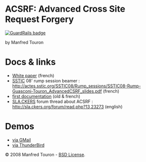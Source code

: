 ACSRF: Advanced Cross Site Request Forgery
==========================================

[![GuardRails badge](https://badges.production.guardrails.io/moul/advanced-csrf.svg)](https://www.guardrails.io)

by Manfred Touron

Docs & links
============

* [White paper](https://github.com/moul/advanced-csrf/raw/master/papers/2008-Epitech-SecurityLab_AdvancedCSRF.pdf) (french)
* [SSTIC](https://www.sstic.org/) 08' rump session beamer : http://actes.sstic.org/SSTIC08/Rump_sessions/SSTIC08-Rump-Guasconi-Touron_AdvancedCSRF_slides.pdf (french)
* [first documentation](https://github.com/moul/advanced-csrf/blob/master/doc/server-demo-fr-gmail.md) (old & french)
* [SLA.CKERS](http://sla.ckers.org/) forum thread about ACSRF : http://sla.ckers.org/forum/read.php?13,23273 (english)


Demos
=====

* [via GMail](https://github.com/moul/advanced-csrf/blob/master/doc/server-demo-fr-gmail.md)
* [via ThunderBird](https://github.com/moul/advanced-csrf/blob/master/doc/server-demo-fr-mail.md)

© 2008 Manfred Touron - [BSD License](https://github.com/moul/advanced-csrf/blob/master/License.txt).
